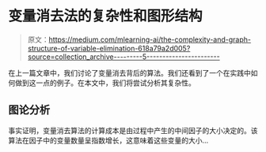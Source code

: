 # 变量消去法的复杂性和图形结构

> 原文：<https://medium.com/mlearning-ai/the-complexity-and-graph-structure-of-variable-elimination-618a79a2d005?source=collection_archive---------5----------------------->

在上一篇文章中，我们讨论了变量消去背后的算法。我们还看到了一个在实践中如何做到这一点的例子。在本文中，我们将尝试分析其复杂性。

## 图论分析

事实证明，变量消去算法的计算成本是由过程中产生的中间因子的大小决定的。该算法在因子中的变量数量呈指数增长，这意味着这些变量的大小…